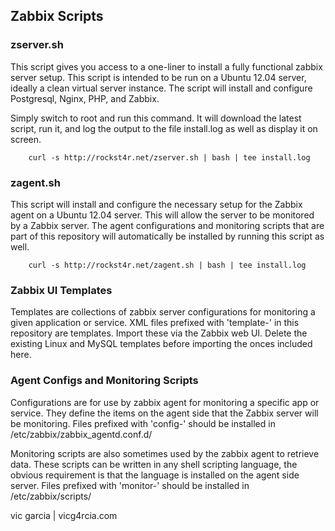 ## Zabbix Scripts

### zserver.sh

This script gives you access to a one-liner to install a fully functional
zabbix server setup.  This script is intended to be run on a Ubuntu 12.04
server, ideally a clean virtual server instance.  The script will install
and configure Postgresql, Nginx, PHP, and Zabbix.

Simply switch to root and run this command.  It will download the latest
script, run it, and log the output to the file install.log as well as
display it on screen.

```
    curl -s http://rockst4r.net/zserver.sh | bash | tee install.log
```

### zagent.sh

This script will install and configure the necessary setup for the Zabbix
agent on a Ubuntu 12.04 server.  This will allow the server to be monitored
by a Zabbix server.  The agent configurations and monitoring scripts that
are part of this repository will automatically be installed by running this
script as well.

```
    curl -s http://rockst4r.net/zagent.sh | bash | tee install.log
```

### Zabbix UI Templates

Templates are collections of zabbix server configurations for monitoring a
given application or service.  XML files prefixed with 'template-' in this
repository are templates.  Import these via the Zabbix web UI.  Delete the
existing Linux and MySQL templates before importing the onces included here.


### Agent Configs and Monitoring Scripts

Configurations are for use by zabbix agent for monitoring a specific app
or service.  They define the items on the agent side that the Zabbix server
will be monitoring.  Files prefixed with 'config-' should be installed in
/etc/zabbix/zabbix_agentd.conf.d/

Monitoring scripts are also sometimes used by the zabbix agent to retrieve
data.  These scripts can be written in any shell scripting language, the
obvious requirement is that the language is installed on the agent side
server.  Files prefixed with 'monitor-' should be installed in
/etc/zabbix/scripts/


vic garcia | vicg4rcia.com
